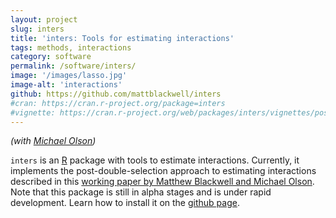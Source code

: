 ```yaml
---
layout: project
slug: inters
title: 'inters: Tools for estimating interactions'
tags: methods, interactions
category: software
permalink: /software/inters/
image: '/images/lasso.jpg'
image-alt: 'interactions'
github: https://github.com/mattblackwell/inters
#cran: https://cran.r-project.org/package=inters
#vignette: https://cran.r-project.org/web/packages/inters/vignettes/post-double-selection.html
---
```


*(with [Michael Olson][])*

`inters` is an [R][] package with tools to estimate interactions. Currently, it implements the post-double-selection approach to estimating interactions described in this [working paper by Matthew Blackwell and Michael Olson][lasso-paper]. Note that this package is still in alpha stages and is under rapid development. Learn how to install it on the [github page][github].

[R]: http://www.r-project.org
[github]: https://github.com/mattblackwell/inters
[lasso-paper]: http://www.mattblackwell.org/files/papers/lasso-inters.pdf
[Michael Olson]: http://www.michaelpatrickolson.com
